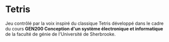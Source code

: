 # Tetris

Jeu contrôlé par la voix inspiré du classique Tetris développé dans le cadre du cours **GEN200 Conception d'un système électronique et informatique** de la faculté de génie de l'Université de Sherbrooke.

 
